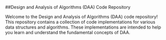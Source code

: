 ##Design and Analysis of Algorithms (DAA) Code Repository

Welcome to the Design and Analysis of Algorithms (DAA) code repository! 
This repository contains a collection of code implementations for various data structures and algorithms. 
These implementations are intended to help you learn and understand the fundamental concepts of DAA.
